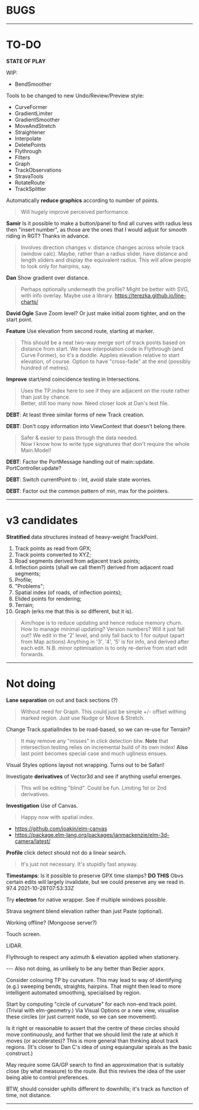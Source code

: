 
# **BUGS**

---

# TO-DO

**STATE OF PLAY**

WIP:
- BendSmoother

Tools to be changed to new Undo/Review/Preview style:
- CurveFormer
- GradientLimiter
- GradientSmoother
- MoveAndStretch
- Straightener
- Interpolate
- DeletePoints
- Flythrough
- Filters
- Graph
- TrackObservations
- StravaTools
- RotateRoute
- TrackSplitter

Automatically **reduce graphics** according to number of points.
> Will hugely improve perceived performance.

**Samir**
Is it possible to make a button/panel to find all curves with radius less then "insert number", 
as those are the ones that I would adjust for smooth riding in RGT? Thanks in advance.
> Involves direction changes v. distance changes across whole track (window calc).
> Maybe, rather than a radius slider, have distance and length sliders and display the
> equivalent radius. This will allow people to look only for hairpins, say.

**Dan**
Show gradient over distance. 
> Perhaps optionally underneath the profile?
> Might be better with SVG, with info overlay. Maybe use a library.
> https://terezka.github.io/line-charts/

**David Ogle**
Save Zoom level? Or just make initial zoom tighter, and on the start point.

**Feature** Use elevation from second route, starting at marker.
> This should be a neat two-way merge sort of track points based on distance from start.
> We have interpolation code in Flythrough (and Curve Former), so it's a doddle.
> Applies elevation relative to start elevation, of course.
> Option to have "cross-fade" at the end (possibly hundred of metres).

**Improve** start/end coincidence testing in Intersections.
> Uses the TP.index here to see if they are adjacent on the route rather than just by chance.  
> Better, still too many now. Need closer look at Dan's test file.

**DEBT**: At least three similar forms of new Track creation.

**DEBT**: Don't copy information into ViewContext that doesn't belong there.
> Safer & easier to pass through the data needed.  
> Now I know how to write type signatures that don't require the whole Main.Model!

**DEBT**: Factor the PortMessage handling out of main::update. PortController.update?

**DEBT**: Switch currentPoint to : Int, avoid stale state worries.

**DEBT**: Factor out the common pattern of min, max for the pointers.

---

# v3 candidates

**Stratified** data structures instead of heavy-weight TrackPoint.
1. Track points as read from GPX;
2. Track points converted to XYZ;
3. Road segments derived from adjacent track points;
4. Inflection points (shall we call them?) derived from adjacent road segments;
5. Profile;
6. "Problems";
7. Spatial index (of roads, of inflection points);
8. Elided points for rendering;
9. Terrain;
10. Graph (erks me that this is so different, but it is).

> Aim/hope is to reduce updating and hence reduce memory churn.
> How to manage minimal updating? Version numbers? Will it just fall out?
> We edit in the '2' level, and only fall back to 1 for output (apart from Map actions)
> Anything in '3', '4', '5' is for info, and derived after each edit.
> N.B. minor optimisation is to only re-derive from start edit forwards.

---

# Not doing

**Lane separation** on out and back sections (?)
> Without need for Graph. This could just be simple +/- offset withing marked region.
> Just use Nudge or Move & Stretch.

Change Track.spatialIndex to be road-based, so we can re-use for Terrain?
> It may remove any "misses" in click detection btw.
> **Note** that intersection testing relies on incremental build of its own index!
> **Also** last point becomes special case and much ugliness ensues.

Visual Styles options layout not wrapping.
Turns out to be Safari!

Investigate **derivatives** of Vector3d and see if anything useful emerges.
> This will be editing "blind". Could be fun.
> Limiting 1st or 2nd derivatives.

**Investigation** Use of Canvas.
> Happy now with spatial index.

- https://github.com/joakin/elm-canvas
- https://package.elm-lang.org/packages/ianmackenzie/elm-3d-camera/latest/

**Profile** click detect should not do a linear search.
> It's just not necessary. It's stupidly fast anyway.

**Timestamps**: Is it possible to preserve GPX time stamps? **DO THIS**
Obvs certain edits will largely invalidate, but we could preserve any we read in.
<trkpt lat="51.6159740" lon="-0.3014110">
<ele>97.4</ele>
<time>2021-10-28T07:53:33Z</time>

Try **electron** for native wrapper. See if multiple windows possible.

Strava segment blend elevation rather than just Paste (optional).

Working offline? (Mongoose server?)

Touch screen.

LIDAR.

Flythrough to respect any azimuth & elevation applied when stationery.

--- Also not doing, as unlikely to be any better than Bezier apprx.

Consider colouring TP by curvature.
This may lead to way of identifying (e.g.) sweeping bends, straights, hairpins.
That might then lead to more intelligent automated smoothing, specialised by region.

Start by computing "circle of curvature" for each non-end track point. (Trivial with elm-geometry.)
Via Visual Options or a new view, visualise these circles (or just current node, so we can see movement).

Is it right or reasonable to assert that the centre of these circles should move continuously,
and further that we should limit the rate at which it moves (or accelerates)?
This is more general than thinking about track regions.
(It's closer to Dan C's idea of using equiangular spirals as the basic construct.)

May require some GA/GP search to find an approximation that is suitably close (by what measure) to the route.
But this revives the idea of the user being able to control preferences.

BTW, should consider uphills different to downhills; it's track as function of time, not distance.

---

